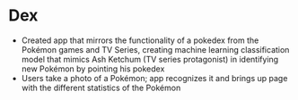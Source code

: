 # Dex

* Created app that mirrors the functionality of a pokedex from the Pokémon games and TV Series, creating machine learning classification model that mimics Ash Ketchum (TV series protagonist) in identifying new Pokémon by pointing his pokedex
* Users take a photo of a Pokémon; app recognizes it and brings up page with the different statistics of the Pokémon
